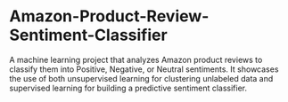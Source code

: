 # Amazon-Product-Review-Sentiment-Classifier
A machine learning project that analyzes Amazon product reviews to classify them into Positive, Negative, or Neutral sentiments. It showcases the use of both unsupervised learning for clustering unlabeled data and supervised learning for building a predictive sentiment classifier.
